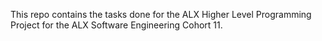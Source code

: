 This repo contains the tasks done for the ALX Higher Level Programming Project for the ALX Software Engineering Cohort 11.
